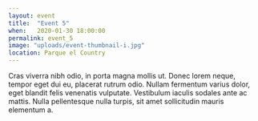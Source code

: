 ```yaml
---
layout: event
title:  "Event 5"
when:   2020-01-30 18:00:00
permalink: event_5
image: "uploads/event-thumbnail-i.jpg"
location: Parque el Country
---
```


Cras viverra nibh odio, in porta magna mollis ut. Donec lorem neque, tempor eget dui eu, placerat rutrum odio. Nullam fermentum varius dolor, eget blandit felis venenatis vulputate. Vestibulum iaculis sodales ante ac mattis. Nulla pellentesque nulla turpis, sit amet sollicitudin mauris elementum a.
